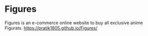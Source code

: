 # Figures
Figures is an e-commerce online website to buy all exclusive anime Figurats.
https://pratik1805.github.io/Figures/
